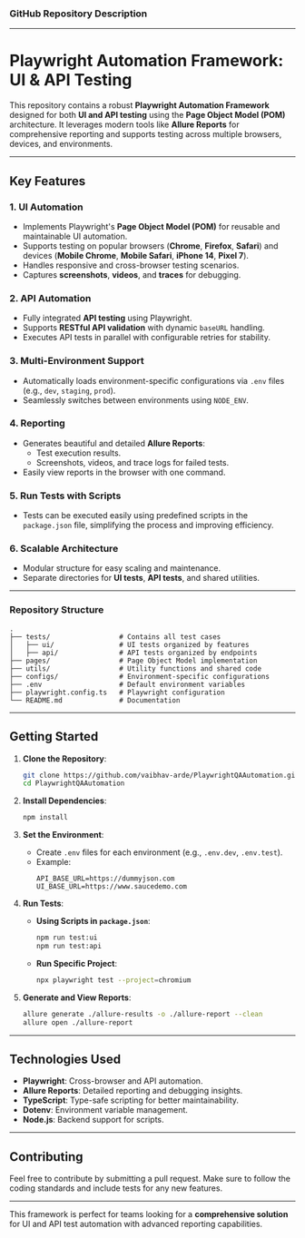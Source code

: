 ### GitHub Repository Description

---

# Playwright Automation Framework: UI & API Testing

This repository contains a robust **Playwright Automation Framework** designed for both **UI and API testing** using the **Page Object Model (POM)** architecture. It leverages modern tools like **Allure Reports** for comprehensive reporting and supports testing across multiple browsers, devices, and environments.

---

## Key Features

### 1. **UI Automation**
- Implements Playwright's **Page Object Model (POM)** for reusable and maintainable UI automation.
- Supports testing on popular browsers (**Chrome**, **Firefox**, **Safari**) and devices (**Mobile Chrome**, **Mobile Safari**, **iPhone 14**, **Pixel 7**).
- Handles responsive and cross-browser testing scenarios.
- Captures **screenshots**, **videos**, and **traces** for debugging.

### 2. **API Automation**
- Fully integrated **API testing** using Playwright.
- Supports **RESTful API validation** with dynamic `baseURL` handling.
- Executes API tests in parallel with configurable retries for stability.

### 3. **Multi-Environment Support**
- Automatically loads environment-specific configurations via `.env` files (e.g., `dev`, `staging`, `prod`).
- Seamlessly switches between environments using `NODE_ENV`.

### 4. **Reporting**
- Generates beautiful and detailed **Allure Reports**:
  - Test execution results.
  - Screenshots, videos, and trace logs for failed tests.
- Easily view reports in the browser with one command.

### 5. **Run Tests with Scripts**
- Tests can be executed easily using predefined scripts in the `package.json` file, simplifying the process and improving efficiency.

### 6. **Scalable Architecture**
- Modular structure for easy scaling and maintenance.
- Separate directories for **UI tests**, **API tests**, and shared utilities.

---
### Repository Structure

```
.
├── tests/                 # Contains all test cases
│   ├── ui/                # UI tests organized by features
│   ├── api/               # API tests organized by endpoints
├── pages/                 # Page Object Model implementation
├── utils/                 # Utility functions and shared code
├── configs/               # Environment-specific configurations
├── .env                   # Default environment variables
├── playwright.config.ts   # Playwright configuration
└── README.md              # Documentation
```

---

## Getting Started

1. **Clone the Repository**:
   ```bash
   git clone https://github.com/vaibhav-arde/PlaywrightQAAutomation.git
   cd PlaywrightQAAutomation
   ```

2. **Install Dependencies**:
   ```bash
   npm install
   ```

3. **Set the Environment**:
   - Create `.env` files for each environment (e.g., `.env.dev`, `.env.test`).
   - Example:
     ```env
     API_BASE_URL=https://dummyjson.com
     UI_BASE_URL=https://www.saucedemo.com
     ```

4. **Run Tests**:
   - **Using Scripts in `package.json`**:
     ```bash
     npm run test:ui
     npm run test:api
     ```
   - **Run Specific Project**:
     ```bash
     npx playwright test --project=chromium
     ```

5. **Generate and View Reports**:
   ```bash
   allure generate ./allure-results -o ./allure-report --clean
   allure open ./allure-report
   ```

---

## Technologies Used
- **Playwright**: Cross-browser and API automation.
- **Allure Reports**: Detailed reporting and debugging insights.
- **TypeScript**: Type-safe scripting for better maintainability.
- **Dotenv**: Environment variable management.
- **Node.js**: Backend support for scripts.

---

## Contributing
Feel free to contribute by submitting a pull request. Make sure to follow the coding standards and include tests for any new features.

---

This framework is perfect for teams looking for a **comprehensive solution** for UI and API test automation with advanced reporting capabilities.
